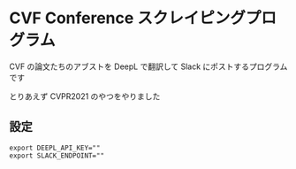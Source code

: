 # CVF Conference スクレイピングプログラム

CVF の論文たちのアブストを DeepL で翻訳して Slack にポストするプログラムです

とりあえず CVPR2021 のやつをやりました

## 設定

```
export DEEPL_API_KEY=""
export SLACK_ENDPOINT=""
```
